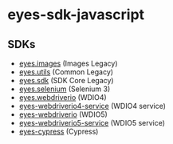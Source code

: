 # eyes-sdk-javascript 

## SDKs

- [eyes.images](packages/eyes-images-legacy) (Images Legacy)
- [eyes.utils](packages/eyes-common-legacy) (Common Legacy)
- [eyes.sdk](packages/eyes-sdk-core-legacy) (SDK Core Legacy)
- [eyes.selenium](packages/eyes-selenium-3) (Selenium 3)
- [eyes.webdriverio](packages/eyes-webdriverio-4) (WDIO4)
- [eyes-webdriverio4-service](packages/eyes-webdriverio-4-service) (WDIO4 service)
- [eyes-webdriverio](packages/eyes-webdriverio-5) (WDIO5)
- [eyes-webdriverio5-service](packages/eyes-webdriverio-4-service) (WDIO5 service)
- [eyes-cypress](packages/eyes-cypress) (Cypress)
